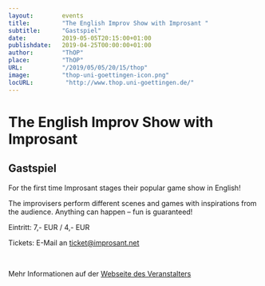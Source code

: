 ```yaml
---
layout:        events
title:         "The English Improv Show with Improsant "
subtitle:      "Gastspiel"
date:          2019-05-05T20:15:00+01:00
publishdate:   2019-04-25T00:00:00+01:00
author:        "ThOP"
place:         "ThOP"
URL:           "/2019/05/05/20/15/thop"
image:         "thop-uni-goettingen-icon.png"
locURL:         "http://www.thop.uni-goettingen.de/"
---
```


The English Improv Show with Improsant 
===========

Gastspiel
-----------





For the first time Improsant stages their popular game show in English! 

The improvisers perform different scenes and games with inspirations from the audience. Anything can happen – fun is guaranteed!

Eintritt: 7,- EUR / 4,- EUR

Tickets: E-Mail an ticket@improsant.net

 



Mehr Informationen auf der [Webseite des Veranstalters](http://www.thop.uni-goettingen.de/http://www.thop.uni-goettingen.de/sommer2019/20190505-improsant.php)
